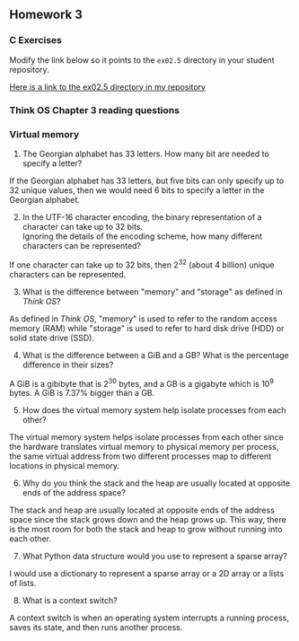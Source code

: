 ## Homework 3

### C Exercises

Modify the link below so it points to the `ex02.5` directory in your
student repository.

[Here is a link to the ex02.5 directory in my repository](https://github.com/ericasaywhat/ExercisesInC/tree/master/exercises/ex02.5)

### Think OS Chapter 3 reading questions

### Virtual memory

1) The Georgian alphabet has 33 letters.  How many bit are needed to specify a letter?

If the Georgian alphabet has 33 letters, but five bits can only specify up to 32 unique values, then we would need 6 bits to specify a letter in the Georgian alphabet.

2) In the UTF-16 character encoding, the binary representation of a character can take up to 32 bits.  
Ignoring the details of the encoding scheme, how many different characters can be represented?

If one character can take up to 32 bits, then 2<sup>32</sup> (about 4 billion) unique characters can be represented.

3) What is the difference between "memory" and "storage" as defined in *Think OS*?

As defined in *Think OS*, "memory" is used to refer to the random access memory (RAM) while "storage" is used to refer to hard disk drive (HDD) or solid state drive (SSD).

4) What is the difference between a GiB and a GB?  What is the percentage difference in their sizes?

A GiB is a gibibyte that is 2<sup>30</sup> bytes, and a GB is a gigabyte which is 10<sup>9</sup> bytes. A GiB is 7.37% bigger than a GB.

5) How does the virtual memory system help isolate processes from each other?

The virtual memory system helps isolate processes from each other since the hardware translates virtual memory to physical memory per process, the same virtual address from two different processes map to different locations in physical memory.

6) Why do you think the stack and the heap are usually located at opposite ends of the address space?

The stack and heap are usually located at opposite ends of the address space since the stack grows down and the heap grows up. This way, there is the most room for both the stack and heap to grow without running into each other.

7) What Python data structure would you use to represent a sparse array?

I would use a dictionary to represent a sparse array or a 2D array or a lists of lists.

8) What is a context switch?

A context switch is when an operating system interrupts a running process, saves its state, and then runs another process. 
